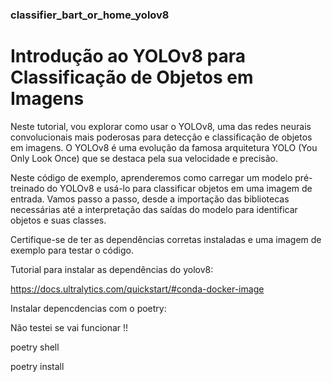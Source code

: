 ### classifier_bart_or_home_yolov8


# Introdução ao YOLOv8 para Classificação de Objetos em Imagens

Neste tutorial, vou explorar como usar o YOLOv8, uma das redes neurais convolucionais mais poderosas para detecção e classificação de objetos em imagens. O YOLOv8 é uma evolução da famosa arquitetura YOLO (You Only Look Once) que se destaca pela sua velocidade e precisão.

Neste código de exemplo, aprenderemos como carregar um modelo pré-treinado do YOLOv8 e usá-lo para classificar objetos em uma imagem de entrada. Vamos passo a passo, desde a importação das bibliotecas necessárias até a interpretação das saídas do modelo para identificar objetos e suas classes.

Certifique-se de ter as dependências corretas instaladas e uma imagem de exemplo para testar o código. 

Tutorial para instalar as dependências do yolov8:

https://docs.ultralytics.com/quickstart/#conda-docker-image

Instalar depencdencias com o poetry: 

Não testei se vai funcionar !!

poetry shell

poetry install

